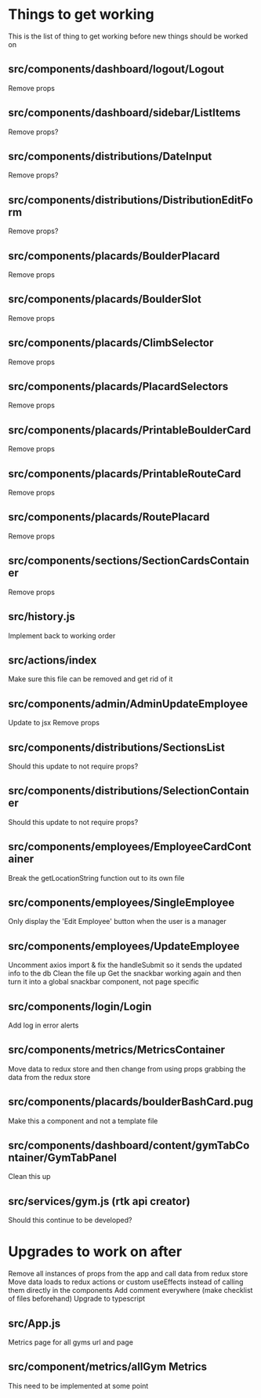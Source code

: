 # Things to get working
This is the list of thing to get working before new things should be worked on

  ## src/components/dashboard/logout/Logout
  Remove props

  ## src/components/dashboard/sidebar/ListItems
  Remove props?

  ## src/components/distributions/DateInput
  Remove props?

  ## src/components/distributions/DistributionEditForm
  Remove props?

  ## src/components/placards/BoulderPlacard
  Remove props

  ## src/components/placards/BoulderSlot
  Remove props

  ## src/components/placards/ClimbSelector
  Remove props

  ## src/components/placards/PlacardSelectors
  Remove props

  ## src/components/placards/PrintableBoulderCard
  Remove props

  ## src/components/placards/PrintableRouteCard
  Remove props

  ## src/components/placards/RoutePlacard
  Remove props

  ## src/components/sections/SectionCardsContainer
  Remove props

  ## src/history.js
  Implement back to working order

  ## src/actions/index
  Make sure this file can be removed and get rid of it

  ## src/components/admin/AdminUpdateEmployee
  Update to jsx
  Remove props

  ## src/components/distributions/SectionsList
  Should this update to not require props?

  ## src/components/distributions/SelectionContainer
  Should this update to not require props?

  ## src/components/employees/EmployeeCardContainer
  Break the getLocationString function out to its own file

  ## src/components/employees/SingleEmployee
  Only display the 'Edit Employee' button when the user is a manager

  ## src/components/employees/UpdateEmployee
  Uncomment axios import & fix the handleSubmit so it sends the updated info to the db 
  Clean the file up
  Get the snackbar working again and then turn it into a global snackbar component, not page specific 

  ## src/components/login/Login
  Add log in error alerts

  ## src/components/metrics/MetricsContainer
  Move data to redux store and then change from using props grabbing the data from the redux store

  ## src/components/placards/boulderBashCard.pug
  Make this a component and not a template file

  ## src/components/dashboard/content/gymTabContainer/GymTabPanel
  Clean this up

  ## src/services/gym.js (rtk api creator)
  Should this continue to be developed?


# Upgrades to work on after
Remove all instances of props from the app and call data from redux store
Move data loads to redux actions or custom useEffects instead of calling them directly in the components
Add comment everywhere (make checklist of files beforehand)
Upgrade to typescript

  ## src/App.js
  Metrics page for all gyms url and page

  ## src/component/metrics/allGym Metrics
  This need to be implemented at some point